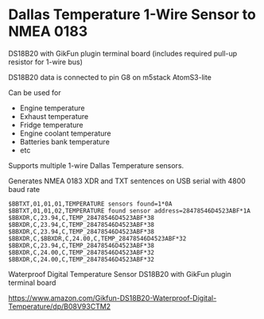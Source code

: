 # Dallas Temperature 1-Wire Sensor to NMEA 0183


DS18B20 with GikFun plugin terminal board (includes required pull-up resistor for 1-wire bus)

DS18B20 data is connected to pin G8 on m5stack AtomS3-lite

Can be used for 

- Engine temperature
- Exhaust temperature
- Fridge temperature
- Engine coolant temperature
- Batteries bank temperature
- etc

Supports multiple 1-wire Dallas Temperature sensors.

Generates NMEA 0183 XDR and TXT sentences on USB serial with 4800 baud rate

````
$BBTXT,01,01,01,TEMPERATURE sensors found=1*0A
$BBTXT,01,01,02,TEMPERATURE found sensor address=28478546D4523ABF*1A
$BBXDR,C,23.94,C,TEMP_28478546D4523ABF*38
$BBXDR,C,23.94,C,TEMP_28478546D4523ABF*38
$BBXDR,C,23.94,C,TEMP_28478546D4523ABF*38
$BBXDR,C,$BBXDR,C,24.00,C,TEMP_28478546D4523ABF*32
$BBXDR,C,23.94,C,TEMP_28478546D4523ABF*38
$BBXDR,C,24.00,C,TEMP_28478546D4523ABF*32
$BBXDR,C,24.00,C,TEMP_28478546D4523ABF*32
````

Waterproof Digital Temperature Sensor DS18B20 with GikFun plugin terminal board

https://www.amazon.com/Gikfun-DS18B20-Waterproof-Digital-Temperature/dp/B08V93CTM2

